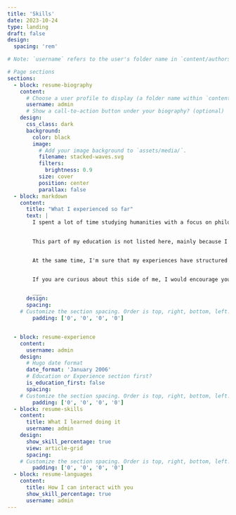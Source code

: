 ```yaml
---
title: 'Skills'
date: 2023-10-24
type: landing
draft: false
design:
  spacing: 'rem'

# Note: `username` refers to the user's folder name in `content/authors/`

# Page sections
sections:
  - block: resume-biography
    content:
      # Choose a user profile to display (a folder name within `content/authors/`)
      username: admin
      # Show a call-to-action button under your biography? (optional)
    design:
      css_class: dark
      background:
        color: black
        image:
          # Add your image background to `assets/media/`.
          filename: stacked-waves.svg
          filters:
            brightness: 0.9
          size: cover
          position: center
          parallax: false
  - block: markdown
    content:
      title: "What I experienced so far"
      text: |
        I spent a lot of time studying humanities with a focus on philosophy, only to change course and start my B.S. to learn how to build complex things with a clear purpose using software.
        

        This part of my education is not listed here, mainly because I find it difficult to explain what concrete practical skills I have acquired during my time there. 


        At the same time, I'm sure that my experiences have structured many of my cognitive processes and views in a fundamental way, and have made me a much better software engineer, developer, modeller, team member and human being.    


        If you are curious about this side of me, I would encourage you to visit the  <a href="https://infornomics.substack.com/p/about-me" target="_blank">About this place</a>-Section of my substack. How I think about things I find interesting can be seen in the posts themselves. I hope you like it.

        ___    
      design:
      spacing:
    # Customize the section spacing. Order is top, right, bottom, left.
        padding: ['0', '0', '0', '0']


  - block: resume-experience
    content:
      username: admin
    design:
      # Hugo date format
      date_format: 'January 2006'
      # Education or Experience section first?
      is_education_first: false      
      spacing:
    # Customize the section spacing. Order is top, right, bottom, left.
        padding: ['0', '0', '0', '0']
  - block: resume-skills
    content:
      title: What I learned doing it
      username: admin
    design:
      show_skill_percentage: true
      view: article-grid
      spacing:
    # Customize the section spacing. Order is top, right, bottom, left.
        padding: ['0', '0', '0', '0']
  - block: resume-languages
    content:
      title: How I can interact with you 
      show_skill_percentage: true
      username: admin
---
```

